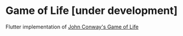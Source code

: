 # Game of Life [under development]

Flutter implementation of [John Conway's Game of Life](https://en.wikipedia.org/wiki/Conway%27s_Game_of_Life)

